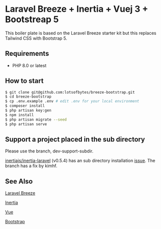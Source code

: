 # Laravel Breeze + Inertia + Vuej 3 + Bootstreap 5

This boiler plate is based on the Laravel Breeze starter kit but this replaces Tailwind CSS with Bootstrap 5.

## Requirements

* PHP 8.0 or latest

## How to start

```bash
$ git clone git@github.com:lotsofbytes/breeze-bootstrap.git
$ cd breeze-bootstrap
$ cp .env.example .env # edit .env for your local environment
$ composer install
$ php artisan key:gen
$ npm install
$ php artisan migrate --seed
$ php artisan serve
```
## Support a project placed in the sub directory

Please use the branch, dev-support-subdir.

[inertiajs/inertia-laravel](https://github.com/inertiajs/inertia-laravel) (v0.5.4) has an sub directory installation [issue](https://github.com/inertiajs/inertia-laravel/issues/359). The branch has a fix by kimhf.

## See Also

[Laravel Breeze](https://laravel.com/docs/8.x/starter-kits#laravel-breeze)

[Inertia](https://inertiajs.com)

[Vue](https://vuejs.org)

[Bootstrap](https://getbootstrap.com)
